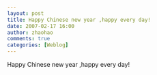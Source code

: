 ```yaml
---
layout: post
title: Happy Chinese new year ,happy every day!
date: 2007-02-17 16:00
author: zhaohao
comments: true
categories: [Weblog]
---
```

Happy Chinese new year ,happy every day!
